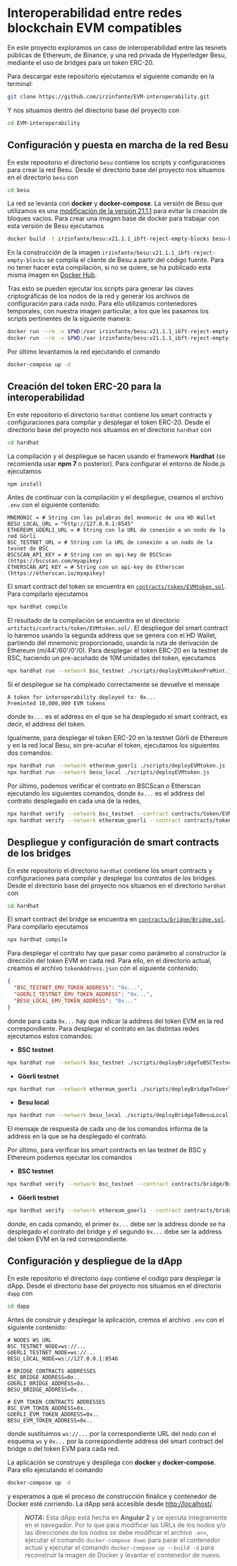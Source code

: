 # Interoperabilidad entre redes blockchain EVM compatibles

En este proyecto exploramos un caso de interoperabilidad entre las tesnets públicas de Ethereum, de Binance, y una red privada de Hyperledger Besu, mediante el uso de bridges para un token ERC-20.

Para descargar este repositorio ejecutamos el siguiente comando en la terminal:

```sh
git clone https://github.com/irzinfante/EVM-interoperability.git
```

Y nos situamos dentro del directorio base del proyecto con

```sh
cd EVM-interoperability
```

## Configuración y puesta en marcha de la red Besu

En este repositorio el directorio `besu` contiene los scripts y configuraciones para crear la red Besu. Desde el directorio base del proyecto nos situamos en el directorio `besu` con

```sh
cd besu
```

La red se levanta con **docker** y **docker-compose**. La versión de Besu que utilizamos es una [modificación de la versión 21.1.1](https://github.com/irzinfante/besu/tree/v21.1.1/ibft-reject-empty-blocks) para evitar la creación de bloques vacíos. Para crear una imagen base de docker para trabajar con esta versión de Besu ejecutamos

```sh
docker build -t irzinfante/besu:v21.1.1_ibft-reject-empty-blocks besu-base/
```

En la construcción de la imagen `irzinfante/besu:v21.1.1_ibft-reject-empty-blocks` se compila el cliente de Besu a partir del código fuente. Para no tener hacer esta compilación, si no se quiere, se ha publicado esta misma imagen en [Docker Hub](https://hub.docker.com/layers/besu/irzinfante/besu/v21.1.1_ibft-reject-empty-blocks/images/sha256-76d52496a61f2be2125ec2846b137ad2eeb568845c9445402d590a1222a041de?context=explore).

Tras esto se pueden ejecutar los scripts para generar las claves criptográficas de los nodos de la red y generar los archivos de configuración para cada nodo. Para ello utilizamos contenedores temporales, con nuestra imagen particular, a los que les pasamos los scripts pertinentes de la siguiente manera:

```sh
docker run --rm -v $PWD:/var irzinfante/besu:v21.1.1_ibft-reject-empty-blocks sh /var/keygen.sh
docker run --rm -v $PWD:/var irzinfante/besu:v21.1.1_ibft-reject-empty-blocks sh /var/confgen.sh
```

Por último levantamos la red ejecutando el comando

```sh
docker-compose up -d
```

## Creación del token ERC-20 para la interoperabilidad

En este repositorio el directorio `hardhat` contiene los smart contracts y configuraciones para compilar y desplegar el token ERC-20. Desde el directorio base del proyecto nos situamos en el directorio `hardhat` con

```sh
cd hardhat
```

La compilación y el despliegue se hacen usando el framework **Hardhat** (se recomienda usar **npm 7** o posterior). Para configurar el entorno de Node.js ejecutamos

```sh
npm install
```
Antes de continuar con la compilación y el despliegue, creamos el archivo `.env` con el siguiente contenido:

```dosini
MNEMONIC = # String con las palabras del mnemonic de una HD Wallet
BESU_LOCAL_URL = "http://127.0.0.1:8545"
ETHEREUM_GOERLI_URL = # String con la URL de conexión a un nodo de la red Görli
BSC_TESTNET_URL = # String con la URL de conexión a un nodo de la tesnet de BSC
BSCSCAN_API_KEY = # String con un api-key de BSCScan (https://bscscan.com/myapikey)
ETHERSCAN_API_KEY = # String con un api-key de Etherscan (https://etherscan.io/myapikey)
```

El smart contract del token se encuentra en [`contracts/token/EVMtoken.sol`](/hardhat/contracts/token/EVMtoken.sol). Para compilarlo ejecutamos

```sh
npx hardhat compile
```

El resultado de la compilación se encuentra en el directorio `artifacts/contracts/token/EVMtoken.sol/`. El despliegue del smart contract lo haremos usando la segunda address que se genera con el HD Wallet, partiendo del mnemonic proporcionado, usando la ruta de derivación de Ethereum (m/44'/60'/0'/0). Para desplegar el token ERC-20 en la testnet de BSC, haciendo un pre-acuñado de 10M unidades del token, ejecutamos

```sh
npx hardhat run --network bsc_testnet ./scripts/deployEVMtokenPreMint.js
```

Si el despliegue se ha compleado correctamente se devuelve el mensaje

```
A token for interoperability deployed to: 0x...
Preminted 10,000,000 EVM tokens
```

donde `0x...` es el address en el que se ha desplegado el smart contract, es decir, el address del token.

Igualmente, para desplegar el token ERC-20 en la testnet Görli de Ethereum y en la red local Besu, sin pre-acuñar el token, ejecutamos los siguientes dos comandos:

```sh
npx hardhat run --network ethereum_goerli ./scripts/deployEVMtoken.js
npx hardhat run --network besu_local ./scripts/deployEVMtoken.js
```

Por último, podemos verificar el contrato en BSCScan o Etherscan ejecutando los siguientes comandos, donde `0x...` es el address del contrato desplegado en cada una de la redes,

```sh
npx hardhat verify --network bsc_testnet --contract contracts/token/EVMtoken.sol:EVMtoken 0x... 10000000
npx hardhat verify --network ethereum_goerli --contract contracts/token/EVMtoken.sol:EVMtoken 0x... 0
```

## Despliegue y configuración de smart contracts de los bridges

En este repositorio el directorio `hardhat` contiene los smart contracts y configuraciones para compilar y desplegar los contratos de los bridges. Desde el directorio base del proyecto nos situamos en el directorio `hardhat` con

```sh
cd hardhat
```

El smart contract del bridge se encuentra en [`contracts/bridge/Bridge.sol`](/hardhat/contracts/bridge/Bridge.sol). Para compilarlo ejecutamos

```sh
npx hardhat compile
```

Para desplegar el contrato hay que pasar como parámetro al constructor la dirección del token EVM en cada red. Para ello, en el directorio actual, creamos el archivo `tokenAddress.json` con el siguiente contenido:

```json
{
  "BSC_TESTNET_EMV_TOKEN_ADDRESS": "0x...",
  "GOERLI_TESTNET_EMV_TOKEN_ADDRESS": "0x...",
  "BESU_LOCAL_EMV_TOKEN_ADDRESS": "0x..."
}
```

donde para cada `0x...` hay que indicar la address del token EVM en la red correspondiente. Para desplegar el contrato en las distintas redes ejecutamos estos comandos:

 - **BSC testnet**
  ```sh
  npx hardhat run --network bsc_testnet ./scripts/deployBridgeToBSCTestnet.js
  ```

 - **Göerli testnet**
  ```sh
  npx hardhat run --network ethereum_goerli ./scripts/deployBridgeToGoerliTestnet.js
  ```

 - **Besu local**
  ```sh
  npx hardhat run --network besu_local ./scripts/deployBridgeToBesuLocal.js
  ```

El mensaje de respuesta de cada uno de los comandos informa de la address en la que se ha desplegado el contrato.

Por último, para verificar los smart contracts en las testnet de BSC y Ethereum podemos ejecutar los comandos

 - **BSC testnet**
  ```sh
  npx hardhat verify --network bsc_testnet --contract contracts/bridge/Bridge.sol:Bridge 0x.. 0x..
  ```

 - **Göerli testnet**
  ```sh
  npx hardhat verify --network ethereum_goerli --contract contracts/bridge/Bridge.sol:Bridge 0x.. 0x..
  ```

donde, en cada comando, el primer `0x...` debe ser la address donde se ha desplegado el contrato del bridge y el segundo `0x...` debe ser la address del token EVM en la red correspondiente.

## Configuración y despliegue de la dApp

En este repositorio el directorio `dapp` contiene el codigo para desplegar la dApp. Desde el directorio base del proyecto nos situamos en el directorio `dapp` con

```sh
cd dapp
```

Antes de construir y desplegar la aplicación, cremos el archivo `.env` con el siguiente contenido:

```dosini
# NODES WS URL
BSC_TESTNET_NODE=ws://...
GOERLI_TESTNET_NODE=ws://...
BESU_LOCAL_NODE=ws://127.0.0.1:8546

# BRIDGE CONTRACTS ADDRESSES
BSC_BRIDGE_ADDRESS=0x..
GOERLI_BRIDGE_ADDRESS=0x..
BESU_BRIDGE_ADDRESS=0x..

# EVM TOKEN CONTRACTS ADDRESSES
BSC_EVM_TOKEN_ADDRESS=0x..
GOERLI_EVM_TOKEN_ADDRESS=0x..
BESU_EVM_TOKEN_ADDRESS=0x..
```

donde sustituimos `ws://...` por la correspondiente URL del nodo con el esquema `ws` y `0x...` por la correspondiente address del smart contract del bridge o del token EVM para cada red.

La aplicación se construye y despliega con **docker** y **docker-compose**. Para ello ejecutando el comando

```sh
docker-compose up -d
```

y esperamos a que el proceso de construcción finalice y contenedor de Docker esté corriendo. La dApp será accesible desde [http://localhost/](http://localhost/).

> **_NOTA:_**  Esta dApp está hecha en **Angular 2** y se ejecuta íntegramente en el navegador. Por lo que para modificar las URLs de los nodos y/o las direcciones de los nodos se debe modificar el archivo `.env`, ejecutar el comando `docker-compose down` para parar el contenedor actual y ejecutar el comando `docker-compose up --build -d` para reconstruir la imagen de Docker y levantar el contenedor de nuevo.
